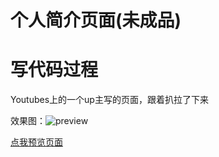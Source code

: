 个人简介页面(未成品)
===
# 写代码过程
Youtubes上的一个up主写的页面，跟着扒拉了下来  

效果图：![preview](./preview.png)  


[点我预览页面]("#")
